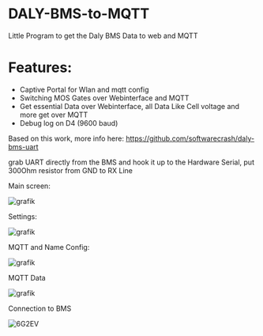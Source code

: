 # DALY-BMS-to-MQTT
Little Program to get the Daly BMS Data to web and MQTT

# Features:
- Captive Portal for Wlan and mqtt config
- Switching MOS Gates over Webinterface and MQTT
- Get essential Data over Webinterface, all Data Like Cell voltage and more get over MQTT
- Debug log on D4 (9600 baud)


Based on this work, more info here:
https://github.com/softwarecrash/daly-bms-uart


grab UART directly from the BMS and hook it up to the Hardware Serial, put 300Ohm resistor from GND to RX Line


Main screen:

![grafik](https://user-images.githubusercontent.com/44615614/162031230-e974bd8d-6201-4733-9c5d-2bd9b63daede.png)


Settings:

![grafik](https://user-images.githubusercontent.com/44615614/161764632-6a4ec457-971b-418e-b520-6933797cdff0.png)

MQTT and Name Config:

![grafik](https://user-images.githubusercontent.com/44615614/161764827-db9a57db-34c8-4b62-857a-759bba5c46aa.png)

MQTT Data

![grafik](https://user-images.githubusercontent.com/44615614/161782578-aabdde4d-4f51-4312-9392-9fdf4d45df24.png)

Connection to BMS

![6G2EV](https://user-images.githubusercontent.com/44615614/161775736-2012db1b-ac11-4c26-9064-7f32180e75b7.jpg)


